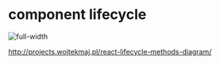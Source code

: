 <!-- .slide:-->

# component lifecycle

![full-width](./assets/images/01-component-lifecycle-01.png)

http://projects.wojtekmaj.pl/react-lifecycle-methods-diagram/
